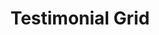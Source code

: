 ---
title: Testimonial Grid
category: Marketing
paid: true
isActive: true
ltr: {"vue":{"vueCss":[],"vueTail":[]},"preview":"function App() {\n  const testimonials = [{\n    avatar: \"https://api.uifaces.co/our-content/donated/xZ4wg2Xj.jpg\",\n    name: \"Martin escobar\",\n    title: \"Founder of meta\",\n    quote: \"Lorem ipsum dolor sit amet, consectetur adipiscing elit. Nunc et est hendrerit, porta nunc vitae.\"\n  }, {\n    avatar: \"https://randomuser.me/api/portraits/women/79.jpg\",\n    name: \"Angela stian\",\n    title: \"Product designer\",\n    quote: \"Neque porro quisquam est qui dolorem ipsum quia dolor sit amet, consectetur, adipisci velit.\"\n  }, {\n    avatar: \"https://randomuser.me/api/portraits/men/86.jpg\",\n    name: \"Karim ahmed\",\n    title: \"DevOp engineer\",\n    quote: \"There is no one who loves pain itself, who seeks after it and wants to have it, simply because it is pain.\"\n  }];\n  return /*#__PURE__*/React.createElement(\"section\", {\n    className: \"py-14\"\n  }, /*#__PURE__*/React.createElement(\"div\", {\n    className: \"max-w-screen-xl mx-auto px-4 md:px-8\"\n  }, /*#__PURE__*/React.createElement(\"div\", {\n    className: \"max-w-xl sm:text-center md:mx-auto\"\n  }, /*#__PURE__*/React.createElement(\"h3\", {\n    className: \"text-gray-800 text-3xl font-semibold sm:text-4xl\"\n  }, \"See what others saying about us\"), /*#__PURE__*/React.createElement(\"p\", {\n    className: \"mt-3 text-gray-600\"\n  }, \"Lorem ipsum dolor sit amet, consectetur adipiscing elit. Nunc et est hendrerit, porta nunc vitae, gravida justo. Nunc fermentum magna lorem, euismod volutpat arcu volutpat et.\")), /*#__PURE__*/React.createElement(\"div\", {\n    className: \"mt-12\"\n  }, /*#__PURE__*/React.createElement(\"ul\", {\n    className: \"grid gap-6 sm:grid-cols-2 lg:grid-cols-3\"\n  }, testimonials.map((item, idx) => /*#__PURE__*/React.createElement(\"li\", {\n    key: idx,\n    className: \"bg-gray-50 p-4 rounded-xl\"\n  }, /*#__PURE__*/React.createElement(\"figure\", null, /*#__PURE__*/React.createElement(\"div\", {\n    className: \"flex items-center gap-x-4\"\n  }, /*#__PURE__*/React.createElement(\"img\", {\n    src: item.avatar,\n    className: \"w-16 h-16 rounded-full\"\n  }), /*#__PURE__*/React.createElement(\"div\", null, /*#__PURE__*/React.createElement(\"span\", {\n    className: \"block text-gray-800 font-semibold\"\n  }, item.name), /*#__PURE__*/React.createElement(\"span\", {\n    className: \"block text-gray-600 text-sm mt-0.5\"\n  }, item.title))), /*#__PURE__*/React.createElement(\"blockquote\", null, /*#__PURE__*/React.createElement(\"p\", {\n    className: \"mt-6 text-gray-700\"\n  }, item.quote)))))))));\n}","react":{"jsxTail":[{"code":"export default () => {\n\n    const testimonials = [\n        {\n            avatar: \"https://api.uifaces.co/our-content/donated/xZ4wg2Xj.jpg\",\n            name: \"Martin escobar\",\n            title: \"Founder of meta\",\n            quote: \"Lorem ipsum dolor sit amet, consectetur adipiscing elit. Nunc et est hendrerit, porta nunc vitae.\"\n        },\n        {\n            avatar: \"https://randomuser.me/api/portraits/women/79.jpg\",\n            name: \"Angela stian\",\n            title: \"Product designer\",\n            quote: \"Neque porro quisquam est qui dolorem ipsum quia dolor sit amet, consectetur, adipisci velit.\"\n        },\n        {\n            avatar: \"https://randomuser.me/api/portraits/men/86.jpg\",\n            name: \"Karim ahmed\",\n            title: \"DevOp engineer\",\n            quote: \"There is no one who loves pain itself, who seeks after it and wants to have it, simply because it is pain.\"\n        },\n    ]\n\n    return (\n        <section className=\"py-14\">\n            <div className=\"max-w-screen-xl mx-auto px-4 md:px-8\">\n                <div className=\"max-w-xl sm:text-center md:mx-auto\">\n                    <h3 className=\"text-gray-800 text-3xl font-semibold sm:text-4xl\">\n                        See what others saying about us\n                    </h3>\n                    <p className=\"mt-3 text-gray-600\">\n                        Lorem ipsum dolor sit amet, consectetur adipiscing elit. Nunc et est hendrerit, porta nunc vitae, gravida justo. Nunc fermentum magna lorem, euismod volutpat arcu volutpat et.\n                    </p>\n                </div>\n                <div className=\"mt-12\">\n                    <ul className=\"grid gap-6 sm:grid-cols-2 lg:grid-cols-3\">\n                        {\n                            testimonials.map((item, idx) => (\n                                <li key={idx} className=\"bg-gray-50 p-4 rounded-xl\">\n                                    <figure>\n                                        <div className=\"flex items-center gap-x-4\">\n                                            <img src={item.avatar} className=\"w-16 h-16 rounded-full\" />\n                                            <div>\n                                                <span className=\"block text-gray-800 font-semibold\">{item.name}</span>\n                                                <span className=\"block text-gray-600 text-sm mt-0.5\">{item.title}</span>\n                                            </div>\n                                        </div>\n                                        <blockquote>\n                                            <p className=\"mt-6 text-gray-700\">\n                                                {item.quote}\n                                            </p>\n                                        </blockquote>\n                                    </figure>\n                                </li>\n                            ))\n                        }\n                    </ul>\n                </div>\n            </div>\n        </section>\n    )\n}","label":"App.jsx"}],"jsxCss":[]}}
rtl: {"vue":{"vueCss":[],"vueTail":[]},"preview":"function App() {\n  const testimonials = [{\n    avatar: \"https://api.uifaces.co/our-content/donated/xZ4wg2Xj.jpg\",\n    name: \"مارتن بروم\",\n    title: \"مؤسس ميتا\",\n    quote: \"العميل مهم جدا، العميل سيتبعه. الآن هو المكتب، بوابة الحياة الآن.\"\n  }, {\n    avatar: \"https://randomuser.me/api/portraits/women/79.jpg\",\n    name: \"أنجيلا ستيان\",\n    title: \"مصمم المنتج\",\n    quote: \"علاوة على ذلك، لا يوجد من يريد أن ينال الألم، لأنه الألم نفسه، السعي وراءه.\"\n  }, {\n    avatar: \"https://randomuser.me/api/portraits/men/86.jpg\",\n    name: \"كريم احمد\",\n    title: \"مهندس DevOp\",\n    quote: \"لا يوجد من يحب الألم نفسه، ويسعى وراءه ويريد الحصول عليه، لمجرد أنه ألم.\"\n  }];\n  return /*#__PURE__*/React.createElement(\"section\", {\n    className: \"py-14\"\n  }, /*#__PURE__*/React.createElement(\"div\", {\n    className: \"max-w-screen-xl mx-auto px-4 md:px-8\"\n  }, /*#__PURE__*/React.createElement(\"div\", {\n    className: \"max-w-xl sm:text-center md:mx-auto\"\n  }, /*#__PURE__*/React.createElement(\"h3\", {\n    className: \"text-gray-800 text-3xl font-semibold sm:text-4xl\"\n  }, \"\\u0627\\u0646\\u0638\\u0631 \\u0645\\u0627\\u0630\\u0627 \\u064A\\u0642\\u0648\\u0644 \\u0627\\u0644\\u0622\\u062E\\u0631\\u0648\\u0646 \\u0639\\u0646\\u0627\"), /*#__PURE__*/React.createElement(\"p\", {\n    className: \"mt-3 text-gray-600\"\n  }, \"\\u0647\\u0646\\u0627\\u0643 \\u062D\\u0642\\u064A\\u0642\\u0629 \\u0645\\u062B\\u0628\\u062A\\u0629 \\u0645\\u0646\\u0630 \\u0632\\u0645\\u0646 \\u0637\\u0648\\u064A\\u0644 \\u0648\\u0647\\u064A \\u0623\\u0646 \\u0627\\u0644\\u0645\\u062D\\u062A\\u0648\\u0649 \\u0627\\u0644\\u0645\\u0642\\u0631\\u0648\\u0621 \\u0644\\u0635\\u0641\\u062D\\u0629 \\u0645\\u0627 \\u0633\\u064A\\u0644\\u0647\\u064A \\u0627\\u0644\\u0642\\u0627\\u0631\\u0626 \\u0639\\u0646 \\u0627\\u0644\\u062A\\u0631\\u0643\\u064A\\u0632 \\u0639\\u0644\\u0649 \\u0627\\u0644\\u0634\\u0643\\u0644 \\u0627\\u0644\\u062E\\u0627\\u0631\\u062C\\u064A \\u0644\\u0644\\u0646\\u0635.\")), /*#__PURE__*/React.createElement(\"div\", {\n    className: \"mt-12\"\n  }, /*#__PURE__*/React.createElement(\"ul\", {\n    className: \"grid gap-6 sm:grid-cols-2 lg:grid-cols-3\"\n  }, testimonials.map((item, idx) => /*#__PURE__*/React.createElement(\"li\", {\n    key: idx,\n    className: \"bg-gray-50 p-4 rounded-xl\"\n  }, /*#__PURE__*/React.createElement(\"figure\", null, /*#__PURE__*/React.createElement(\"div\", {\n    className: \"flex items-center gap-x-4\"\n  }, /*#__PURE__*/React.createElement(\"img\", {\n    src: item.avatar,\n    className: \"w-16 h-16 rounded-full\"\n  }), /*#__PURE__*/React.createElement(\"div\", null, /*#__PURE__*/React.createElement(\"span\", {\n    className: \"block text-gray-800 font-semibold\"\n  }, item.name), /*#__PURE__*/React.createElement(\"span\", {\n    className: \"block text-gray-600 text-sm mt-0.5\"\n  }, item.title))), /*#__PURE__*/React.createElement(\"blockquote\", null, /*#__PURE__*/React.createElement(\"p\", {\n    className: \"mt-6 text-gray-700\"\n  }, item.quote)))))))));\n}","react":{"jsxTail":[{"code":"export default () => {\n    const testimonials = [\n        {\n            avatar: \"https://api.uifaces.co/our-content/donated/xZ4wg2Xj.jpg\",\n            name: \"مارتن بروم\",\n            title: \"مؤسس ميتا\",\n            quote: \"العميل مهم جدا، العميل سيتبعه. الآن هو المكتب، بوابة الحياة الآن.\"\n        },\n        {\n            avatar: \"https://randomuser.me/api/portraits/women/79.jpg\",\n            name: \"أنجيلا ستيان\",\n            title: \"مصمم المنتج\",\n            quote: \"علاوة على ذلك، لا يوجد من يريد أن ينال الألم، لأنه الألم نفسه، السعي وراءه.\"\n        },\n        {\n            avatar: \"https://randomuser.me/api/portraits/men/86.jpg\",\n            name: \"كريم احمد\",\n            title: \"مهندس DevOp\",\n            quote: \"لا يوجد من يحب الألم نفسه، ويسعى وراءه ويريد الحصول عليه، لمجرد أنه ألم.\"\n        },\n    ]\n\n    return (\n        <section className=\"py-14\">\n            <div className=\"max-w-screen-xl mx-auto px-4 md:px-8\">\n                <div className=\"max-w-xl sm:text-center md:mx-auto\">\n                    <h3 className=\"text-gray-800 text-3xl font-semibold sm:text-4xl\">\n                        انظر ماذا يقول الآخرون عنا\n                    </h3>\n                    <p className=\"mt-3 text-gray-600\">\n                        هناك حقيقة مثبتة منذ زمن طويل وهي أن المحتوى المقروء لصفحة ما سيلهي القارئ عن التركيز على الشكل الخارجي للنص.\n                    </p>\n                </div>\n                <div className=\"mt-12\">\n                    <ul className=\"grid gap-6 sm:grid-cols-2 lg:grid-cols-3\">\n                        {\n                            testimonials.map((item, idx) => (\n                                <li key={idx} className=\"bg-gray-50 p-4 rounded-xl\">\n                                    <figure>\n                                        <div className=\"flex items-center gap-x-4\">\n                                            <img src={item.avatar} className=\"w-16 h-16 rounded-full\" />\n                                            <div>\n                                                <span className=\"block text-gray-800 font-semibold\">{item.name}</span>\n                                                <span className=\"block text-gray-600 text-sm mt-0.5\">{item.title}</span>\n                                            </div>\n                                        </div>\n                                        <blockquote>\n                                            <p className=\"mt-6 text-gray-700\">\n                                                {item.quote}\n                                            </p>\n                                        </blockquote>\n                                    </figure>\n                                </li>\n                            ))\n                        }\n                    </ul>\n                </div>\n            </div>\n        </section>\n    )\n}","label":"App.jsx"}],"jsxCss":[]}}
slug: /testimonials
id: 8fbf335c-3fab-4867-ad5b-f74dfcd40d23
created_at: 1670770190195
---